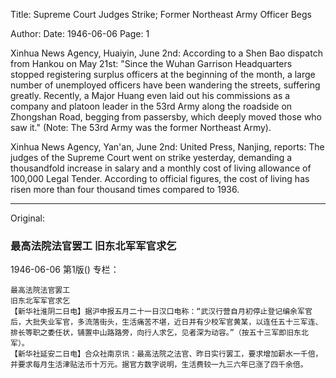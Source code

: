 Title: Supreme Court Judges Strike; Former Northeast Army Officer Begs

Author:
Date: 1946-06-06
Page: 1

Xinhua News Agency, Huaiyin, June 2nd: According to a Shen Bao dispatch from Hankou on May 21st: "Since the Wuhan Garrison Headquarters stopped registering surplus officers at the beginning of the month, a large number of unemployed officers have been wandering the streets, suffering greatly. Recently, a Major Huang even laid out his commissions as a company and platoon leader in the 53rd Army along the roadside on Zhongshan Road, begging from passersby, which deeply moved those who saw it." (Note: The 53rd Army was the former Northeast Army).

Xinhua News Agency, Yan'an, June 2nd: United Press, Nanjing, reports: The judges of the Supreme Court went on strike yesterday, demanding a thousandfold increase in salary and a monthly cost of living allowance of 100,000 Legal Tender. According to official figures, the cost of living has risen more than four thousand times compared to 1936.



<hr /> 

Original: 


### 最高法院法官罢工  旧东北军军官求乞

1946-06-06
第1版()
专栏：

    最高法院法官罢工
    旧东北军军官求乞
    【新华社淮阴二日电】据沪申报五月二十一日汉口电称：“武汉行营自月初停止登记编余军官后，大批失业军官，多流落街头，生活痛苦不堪，近日并有少校军官黄某，以连任五十三军连、排长等职之委任状，铺置中山路路旁，向行人求乞，见者深为动容。”（按五十三军即旧东北军）。
    【新华社延安二日电】合众社南京讯：最高法院之法官、昨日实行罢工，要求增加薪水一千倍，并要求每月生活津贴法币十万元。据官方数字说明，生活费较一九三六年已涨了四千余倍。

